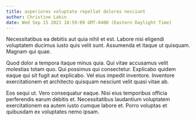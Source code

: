 ```yaml
---
title: asperiores voluptate repellat dolores nesciunt
author: Christine Lakin
date: Wed Sep 15 2021 18:59:09 GMT-0400 (Eastern Daylight Time)
---
```

Necessitatibus ea debitis aut quia nihil et est. Labore nisi eligendi voluptatem ducimus iusto quis velit sunt. Assumenda et itaque ut quisquam. Magnam qui quae.

 Quod dolor a tempora itaque minus quia. Qui vitae accusamus velit molestias totam quo. Qui possimus qui consectetur. Explicabo quidem eaque qui sit fugit aut explicabo. Vel eius impedit inventore. Inventore exercitationem et architecto quisquam nesciunt velit quasi vitae ab.

 Eos sequi ut. Vero consequatur eaque. Nisi eius temporibus officia perferendis earum debitis et. Necessitatibus laudantium voluptatem exercitationem ea autem iusto cumque labore et. Porro voluptas et quibusdam ex voluptates nemo ipsam.